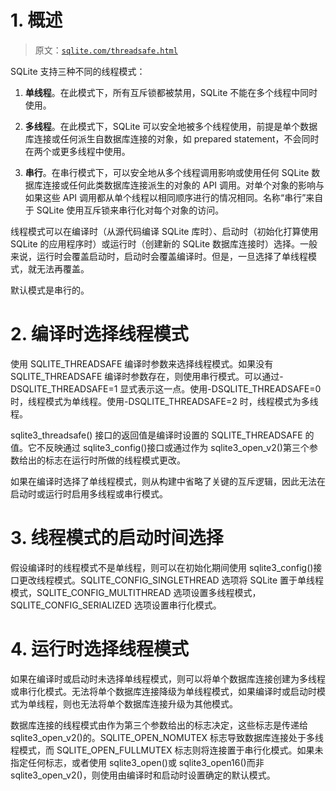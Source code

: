# 1\. 概述

> 原文：[`sqlite.com/threadsafe.html`](https://sqlite.com/threadsafe.html)

SQLite 支持三种不同的线程模式：

1.  **单线程**。在此模式下，所有互斥锁都被禁用，SQLite 不能在多个线程中同时使用。

1.  **多线程**。在此模式下，SQLite 可以安全地被多个线程使用，前提是单个数据库连接或任何派生自数据库连接的对象，如 prepared statement，不会同时在两个或更多线程中使用。

1.  **串行**。在串行模式下，可以安全地从多个线程调用影响或使用任何 SQLite 数据库连接或任何此类数据库连接派生的对象的 API 调用。对单个对象的影响与如果这些 API 调用都从单个线程以相同顺序进行的情况相同。名称“串行”来自于 SQLite 使用互斥锁来串行化对每个对象的访问。

线程模式可以在编译时（从源代码编译 SQLite 库时）、启动时（初始化打算使用 SQLite 的应用程序时）或运行时（创建新的 SQLite 数据库连接时）选择。一般来说，运行时会覆盖启动时，启动时会覆盖编译时。但是，一旦选择了单线程模式，就无法再覆盖。

默认模式是串行的。

# 2\. 编译时选择线程模式

使用 SQLITE_THREADSAFE 编译时参数来选择线程模式。如果没有 SQLITE_THREADSAFE 编译时参数存在，则使用串行模式。可以通过-DSQLITE_THREADSAFE=1 显式表示这一点。使用-DSQLITE_THREADSAFE=0 时，线程模式为单线程。使用-DSQLITE_THREADSAFE=2 时，线程模式为多线程。

sqlite3_threadsafe() 接口的返回值是编译时设置的 SQLITE_THREADSAFE 的值。它不反映通过 sqlite3_config()接口或通过作为 sqlite3_open_v2()第三个参数给出的标志在运行时所做的线程模式更改。

如果在编译时选择了单线程模式，则从构建中省略了关键的互斥逻辑，因此无法在启动时或运行时启用多线程或串行模式。

# 3\. 线程模式的启动时间选择

假设编译时的线程模式不是单线程，则可以在初始化期间使用 sqlite3_config()接口更改线程模式。SQLITE_CONFIG_SINGLETHREAD 选项将 SQLite 置于单线程模式，SQLITE_CONFIG_MULTITHREAD 选项设置多线程模式，SQLITE_CONFIG_SERIALIZED 选项设置串行化模式。

# 4\. 运行时选择线程模式

如果在编译时或启动时未选择单线程模式，则可以将单个数据库连接创建为多线程或串行化模式。无法将单个数据库连接降级为单线程模式，如果编译时或启动时模式为单线程，则也无法将单个数据库连接升级为其他模式。

数据库连接的线程模式由作为第三个参数给出的标志决定，这些标志是传递给 sqlite3_open_v2()的。SQLITE_OPEN_NOMUTEX 标志导致数据库连接处于多线程模式，而 SQLITE_OPEN_FULLMUTEX 标志则将连接置于串行化模式。如果未指定任何标志，或者使用 sqlite3_open()或 sqlite3_open16()而非 sqlite3_open_v2()，则使用由编译时和启动时设置确定的默认模式。
